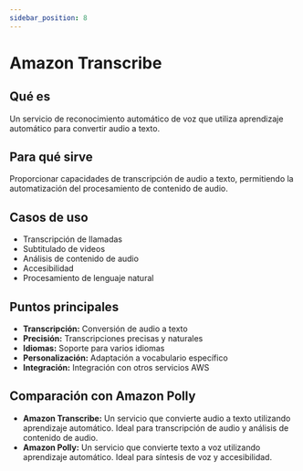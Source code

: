 ```yaml
---
sidebar_position: 8
---
```


# Amazon Transcribe

## Qué es
Un servicio de reconocimiento automático de voz que utiliza aprendizaje automático para convertir audio a texto.

## Para qué sirve
Proporcionar capacidades de transcripción de audio a texto, permitiendo la automatización del procesamiento de contenido de audio.

## Casos de uso
- Transcripción de llamadas
- Subtitulado de videos
- Análisis de contenido de audio
- Accesibilidad
- Procesamiento de lenguaje natural

## Puntos principales
- **Transcripción:** Conversión de audio a texto
- **Precisión:** Transcripciones precisas y naturales
- **Idiomas:** Soporte para varios idiomas
- **Personalización:** Adaptación a vocabulario específico
- **Integración:** Integración con otros servicios AWS

## Comparación con Amazon Polly
- **Amazon Transcribe:** Un servicio que convierte audio a texto utilizando aprendizaje automático. Ideal para transcripción de audio y análisis de contenido de audio.
- **Amazon Polly:** Un servicio que convierte texto a voz utilizando aprendizaje automático. Ideal para síntesis de voz y accesibilidad. 